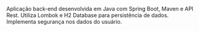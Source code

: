 Aplicação back-end desenvolvida em Java com Spring Boot, Maven e API Rest. Utiliza Lombok e H2 Database para persistência de dados. 
Implementa segurança nos dados do usuário.
